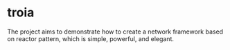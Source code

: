 # troia

The project aims to demonstrate how to create a network framework based on reactor pattern, which is simple, powerful, and elegant.
